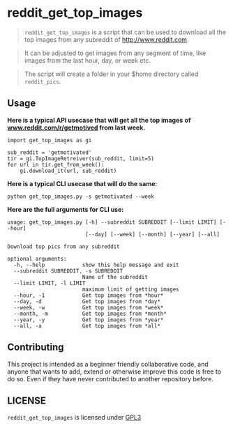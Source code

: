 # reddit_get_top_images

> `reddit_get_top_images` is a script that can be used to download
> all the top images from any subreddit of http://www.reddit.com.

> It can be adjusted to get images from any segment of time,
> like images from the last hour, day, or week etc.

> The script will create a folder in your $home directory
> called `reddit_pics`.

Usage
-----

**Here is a typical API usecase that will get all the top images**
**of www.reddit.com/r/getmotived from last week.**
```
import get_top_images as gi

sub_reddit = 'getmotivated'
tir = gi.TopImageRetreiver(sub_reddit, limit=5)
for url in tir.get_from_week():
    gi.download_it(url, sub_reddit)
```

**Here is a typical CLI usecase that will do the same:**

`python get_top_images.py -s getmotivated --week`

**Here are the full arguments for CLI use:**

```
usage: get_top_images.py [-h] --subreddit SUBREDDIT [--limit LIMIT] [--hour]
                         [--day] [--week] [--month] [--year] [--all]

Download top pics from any subreddit

optional arguments:
  -h, --help            show this help message and exit
  --subreddit SUBREDDIT, -s SUBREDDIT
                        Name of the subreddit
  --limit LIMIT, -l LIMIT
                        maximum limit of getting images
  --hour, -1            Get top images from *hour*
  --day, -d             Get top images from *day*
  --week, -w            Get top images from *week*
  --month, -m           Get top images from *month*
  --year, -y            Get top images from *year*
  --all, -a             Get top images from *all*
```

Contributing
------------

This project is intended as a beginner friendly collaborative code, and anyone that wants to add, extend or otherwise improve this code is free to do so. Even if they have never contributed to another repository before.

LICENSE
------

`reddit_get_top_images` is licensed under
[GPL3](LICENSE)
